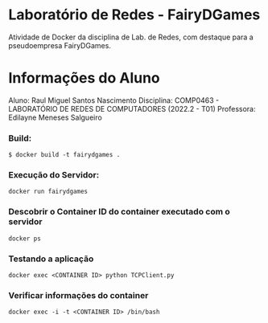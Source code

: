 # Laboratório de Redes - FairyDGames
Atividade de Docker da disciplina de Lab. de Redes, com destaque para a pseudoempresa FairyDGames.
# Informações do Aluno
Aluno: Raul Miguel Santos Nascimento
Disciplina: COMP0463 - LABORATÓRIO DE REDES DE COMPUTADORES (2022.2 - T01)
Professora: Edilayne Meneses Salgueiro

### Build:
```
$ docker build -t fairydgames .
```
### Execução do Servidor:
```
docker run fairydgames
```

### Descobrir o Container ID do container executado com o servidor
```
docker ps
```

### Testando a aplicação
```
docker exec <CONTAINER ID> python TCPClient.py
```

### Verificar informações do container
```
docker exec -i -t <CONTAINER ID> /bin/bash
```